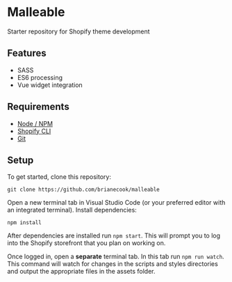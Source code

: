 # Malleable

Starter repository for Shopify theme development

## Features

- SASS
- ES6 processing
- Vue widget integration

## Requirements
- [Node / NPM](https://nodejs.org/en)
- [Shopify CLI](https://shopify.dev/themes/tools/cli)
- [Git](https://git-scm.com)

## Setup

To get started, clone this repository:

```
git clone https://github.com/brianecook/malleable
```

Open a new terminal tab in Visual Studio Code (or your preferred editor with an integrated terminal). Install dependencies:

```
npm install
```

After dependencies are installed run `npm start`. This will prompt you to log into the Shopify storefront that you plan on working on.

Once logged in, open a **separate** terminal tab. In this tab run `npm run watch`. This command will watch for changes in the scripts and styles directories and output the appropriate files in the assets folder.
